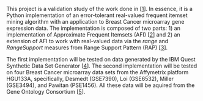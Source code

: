 This project is a validation study of the work done in [[1][1]].
In essence, it is a Python implementation of an error-tolerant real-valued frequent itemset mining algorithm with an application to Breast Cancer microarray gene expression data.
The implementation is composed of two parts: 1) an implementation of Approximate Frequent Itemsets (AFI) [[2][2]] and 2) an extension of AFI to work with real-valued data via the *range* and *RangeSupport* measures from Range Support Pattern (RAP) [[3][3]].

The first implementation will be tested on data generated by the IBM Quest Synthetic Data Set Generator [[4][4]].
The second implementation will be tested on four Breast Cancer microarray data sets from the Affymetrix platform HGU133A, specifically, Desmedt (GSE7390), Loi (GSE6532), Miller (GSE3494), and Pawitan (PSE1456).
All these data will be aquired from the Gene Ontology Consortium [[5][5]].

[1]: http://www.biomedcentral.com/1471-2105/12/S12/S1  "Discovery of Error-Tolerant Biclusters From Noisy Gene Expression Data"
[2]: http://epubs.siam.org/doi/abs/10.1137/1.9781611972764.36  "Mining Approximate Frequent Itemsets in the Presence of Noise: Algorithm and Analysis"
[3]: http://dl.acm.org/citation.cfm?id=1557095  "An Association Analysis Approach to Biclustering"
[4]: http://ibmquestdatagen.sourceforge.net/  "IBM Quest Synthetic Data Generator"
[5]: http://www.nature.com/ng/journal/v25/n1/abs/ng0500_25.html  "Gene Ontology: tool for the unification of biology"
